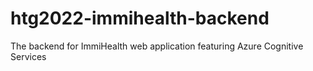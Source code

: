# htg2022-immihealth-backend
The backend for ImmiHealth web application featuring Azure Cognitive Services
